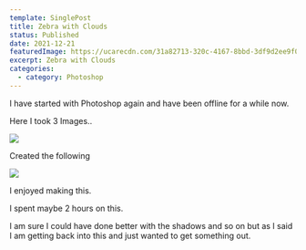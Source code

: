 ```yaml
---
template: SinglePost
title: Zebra with Clouds
status: Published
date: 2021-12-21
featuredImage: https://ucarecdn.com/31a82713-320c-4167-8bbd-3df9d2ee9f0f/
excerpt: Zebra with Clouds
categories:
  - category: Photoshop
---
```

I have started with Photoshop again and have been offline for a while now.

Here I took 3 Images..

![](https://ucarecdn.com/093d74fa-ccf1-40c2-9dc4-c57d343fc0ff/)

Created the following

![](https://ucarecdn.com/c6574392-aa34-4a6d-a33d-71e364c57711/)

I enjoyed making this.

I spent maybe 2 hours on this.

I am sure I could have done better with the shadows and so on but as I said I am getting back into this and just wanted to get something out.
